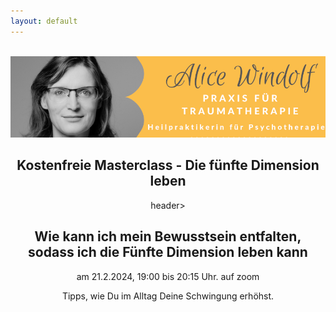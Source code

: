 ```yaml
---
layout: default
---
```

<br/>
<img src="/assets/images/Landingpage Traumatherapie1.jpg" alt="" style="max-width:100%"/>

<header>
	<h2>Kostenfreie Masterclass - Die fünfte Dimension leben</h2>
	header>


## Wie kann ich mein Bewusstsein entfalten, sodass ich die Fünfte Dimension leben kann

am 21.2.2024, 19:00 bis 20:15 Uhr. 
auf zoom 

Tipps, wie Du im Alltag Deine Schwingung erhöhst. 
